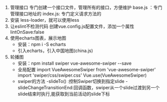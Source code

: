 1. 管理接口
    专门创建一个接口文件，管理所有的接口，方便维护
    base.js ：专门管理接口地址的
    index.js: 专门定义请求方法的
2. 安装 less-loader，就可以使用less
3. 让eslint不检测代码
    创建vue.config.js配置文件，添加一个属性
        lintOnSave:false
4. 使用echarts图表，展示地图
    - 安装：npm i -S echarts
    - 引入echarts，引入中国地图(china.js)
5. 轮播图
    - 安装：npm install swiper vue-awesome-swiper --save
    - 全局配置
        import VueAwesomeSwiper from 'vue-awesome-swiper'
        import 'swiper/css/swiper.css'
        Vue.use(VueAwesomeSwiper)
    - swiper的方法
        -slideTo() :控制Swiper切换到指定slide
        -slideChangeTransitionEnd:回调函数，swiper从一个slide过渡到另一个slide结束时执行,能获取到当前活动的slide下标
